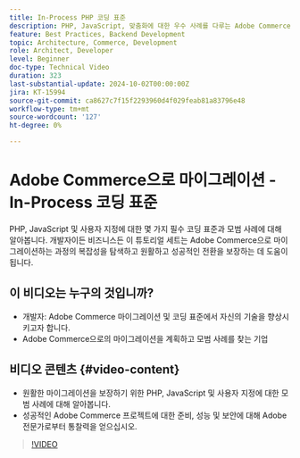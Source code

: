 ```yaml
---
title: In-Process PHP 코딩 표준
description: PHP, JavaScript, 맞춤화에 대한 우수 사례를 다루는 Adobe Commerce 마이그레이션을 위한 In-Process 코딩 표준에 대한 개요입니다.
feature: Best Practices, Backend Development
topic: Architecture, Commerce, Development
role: Architect, Developer
level: Beginner
doc-type: Technical Video
duration: 323
last-substantial-update: 2024-10-02T00:00:00Z
jira: KT-15994
source-git-commit: ca8627c7f15f2293960d4f029feab81a83796e48
workflow-type: tm+mt
source-wordcount: '127'
ht-degree: 0%

---
```



# Adobe Commerce으로 마이그레이션 - In-Process 코딩 표준

PHP, JavaScript 및 사용자 지정에 대한 몇 가지 필수 코딩 표준과 모범 사례에 대해 알아봅니다. 개발자이든 비즈니스든 이 튜토리얼 세트는 Adobe Commerce으로 마이그레이션하는 과정의 복잡성을 탐색하고 원활하고 성공적인 전환을 보장하는 데 도움이 됩니다.

## 이 비디오는 누구의 것입니까?

* 개발자: Adobe Commerce 마이그레이션 및 코딩 표준에서 자신의 기술을 향상시키고자 합니다.
* Adobe Commerce으로의 마이그레이션을 계획하고 모범 사례를 찾는 기업

## 비디오 콘텐츠 {#video-content}

* 원활한 마이그레이션을 보장하기 위한 PHP, JavaScript 및 사용자 지정에 대한 모범 사례에 대해 알아봅니다.
* 성공적인 Adobe Commerce 프로젝트에 대한 준비, 성능 및 보안에 대해 Adobe 전문가로부터 통찰력을 얻으십시오.

>[!VIDEO](https://video.tv.adobe.com/v/3434857?learn=on)
